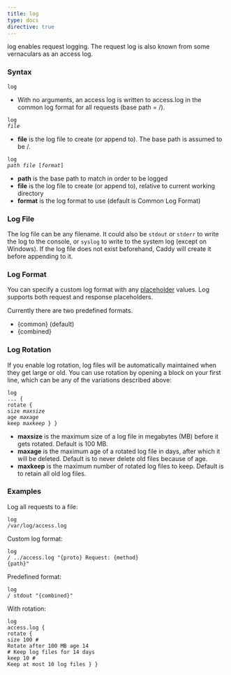 ```yaml
---
title: log
type: docs
directive: true
---
```


log enables request logging. The request log is also known from some vernaculars as an access log.

### Syntax

<code class="block"><span class="hl-directive">log</span></code>

*   With no arguments, an access log is written to access.log in the common log format for all requests (base path = /).

<code class="block"><span class="hl-directive">log</span> <span class="hl-arg"><i>file</i></span></code>

*   **file** is the log file to create (or append to). The base path is assumed to be /.

<code class="block"><span class="hl-directive">log</span> <span class="hl-arg"><i>path file </i>[<i>format</i>]</span></code>

*   **path** is the base path to match in order to be logged
*   **file** is the log file to create (or append to), relative to current working directory
*   **format** is the log format to use (default is Common Log Format)


### Log File

The log file can be any filename. It could also be `stdout` or `stderr` to write the log to the console, or `syslog` to write to the system log (except on Windows). If the log file does not exist beforehand, Caddy will create it before appending to it.

### Log Format

You can specify a custom log format with any [placeholder](/docs/placeholders) values. Log supports both request and response placeholders.

Currently there are two predefined formats.

* {common} (default)
* {combined}

### Log Rotation

If you enable log rotation, log files will be automatically maintained when they get large or old. You can use rotation by opening a block on your first line, which can be any of the variations described above:

<code class="block"><span class="hl-directive">log</span> <span class="hl-arg">...</span> {
    <span class="hl-subdirective">rotate</span> {
		<span class="hl-subdirective">size</span> <i>maxsize</i>
		<span class="hl-subdirective">age</span>  <i>maxage</i>
		<span class="hl-subdirective">keep</span> <i>maxkeep</i>
	}
}</code>

*   **maxsize** is the maximum size of a log file in megabytes (MB) before it gets rotated. Default is 100 MB.
*   **maxage** is the maximum age of a rotated log file in days, after which it will be deleted. Default is to never delete old files because of age.
*   **maxkeep** is the maximum number of rotated log files to keep. Default is to retain all old log files.

### Examples

Log all requests to a file:

<code class="block"><span class="hl-directive">log</span> <span class="hl-arg">/var/log/access.log</span></code>

Custom log format:

<code class="block"><span class="hl-directive">log</span> <span class="hl-arg">/ ../access.log "{proto} Request: {method} {path}"</span></code>

Predefined format:

<code class="block"><span class="hl-directive">log</span> <span class="hl-arg">/ stdout "{combined}"</span></code>

With rotation:

<code class="block"><span class="hl-directive">log</span> <span class="hl-arg">access.log</span> {
	<span class="hl-subdirective">rotate</span> {
		<span class="hl-subdirective">size</span> 100 <span class="hl-comment"># Rotate after 100 MB</span>
		<span class="hl-subdirective">age</span>  14  <span class="hl-comment"># Keep log files for 14 days</span>
		<span class="hl-subdirective">keep</span> 10  <span class="hl-comment"># Keep at most 10 log files</span>
	}
}</code>

